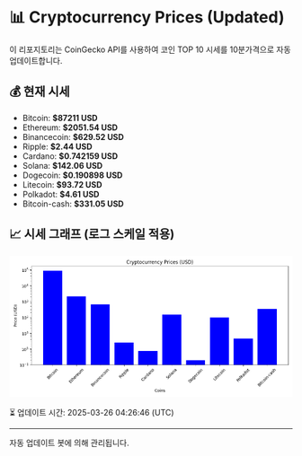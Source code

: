 
# 📊 Cryptocurrency Prices (Updated)

이 리포지토리는 CoinGecko API를 사용하여 코인 TOP 10 시세를 10분가격으로 자동 업데이트합니다.

## 💰 현재 시세
- Bitcoin: **$87211 USD**
- Ethereum: **$2051.54 USD**
- Binancecoin: **$629.52 USD**
- Ripple: **$2.44 USD**
- Cardano: **$0.742159 USD**
- Solana: **$142.06 USD**
- Dogecoin: **$0.190898 USD**
- Litecoin: **$93.72 USD**
- Polkadot: **$4.61 USD**
- Bitcoin-cash: **$331.05 USD**

## 📈 시세 그래프 (로그 스케일 적용)
![Crypto Prices](crypto_prices.png)

⏳ 업데이트 시간: 2025-03-26 04:26:46 (UTC)

---
자동 업데이트 봇에 의해 관리됩니다.
